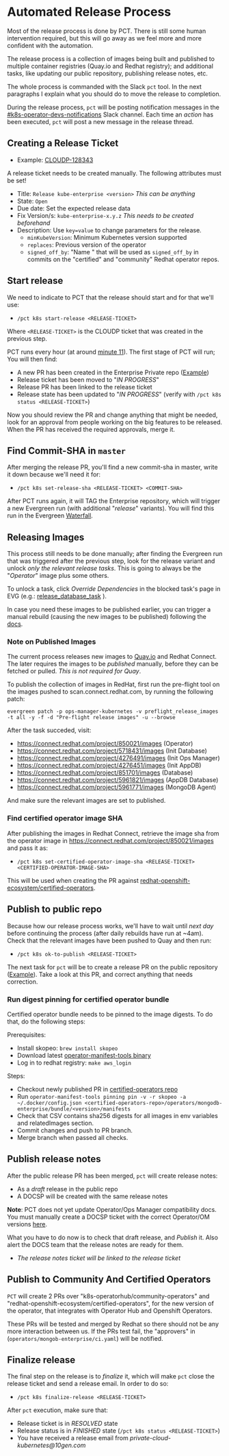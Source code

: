 # Automated Release Process

Most of the release process is done by PCT. There is still some human
intervention required, but this will go away as we feel more and more confident
with the automation.

The release process is a collection of images being built and published to
multiple container registries (Quay.io and Redhat registry); and additional
tasks, like updating our public repository, publishing release notes, etc.

The whole process is commanded with the Slack `pct` tool. In the next
paragraphs I explain what you should do to move the release to completion.

During the release process, `pct` will be posting notification messages in the
[#k8s-operator-devs-notifications](https://mongodb.slack.com/archives/C023BA9UKC7)
Slack channel. Each time an _action_ has been executed, `pct` will post a new
message in the release thread.

## Creating a Release Ticket

* Example: [CLOUDP-128343](https://jira.mongodb.org/browse/CLOUDP-128343)

A release ticket needs to be created manually. The following attributes must be set!

* Title: `Release kube-enterprise <version>` _This can be anything_
* State: `Open`
* Due date: Set the expected release data
* Fix Version/s: `kube-enterprise-x.y.z` _This needs to be created beforehand_
* Description: Use `key=value` to change parameters for the release.
  - `minKubeVersion`: Minimum Kubernetes version supported
  - `replaces`: Previous version of the operator
  - `signed_off_by`: "Name <email>" that will be used as `signed_off_by` in commits
    on the "certified" and "community" Redhat operator repos.

## Start release

We need to indicate to PCT that the release should start and for that we'll use:

* `/pct k8s start-release <RELEASE-TICKET>`

Where `<RELEASE-TICKET>` is the CLOUDP ticket that was created in the previous
step.

PCT runs every hour (at around [minute
11](https://github.com/10gen/pct/blob/master/src/environments/cronjobs-prod.yml#L4)).
The first stage of PCT will run; You will then find:

* A new PR has been created in the Enterprise Private repo ([Example](https://github.com/10gen/ops-manager-kubernetes/pull/1962))
* Release ticket has been moved to "_IN PROGRESS_"
* Release PR has been linked to the release ticket
* Release state has been updated to "_IN PROGRESS_" (verify with `/pct k8s status <RELEASE-TICKET>`)

Now you should review the PR and change anything that might be needed, look for
an approval from people working on the big features to be released. When the PR
has received the required approvals, merge it.

## Find Commit-SHA in `master`

After merging the release PR, you'll find a new commit-sha in master, write it
down because we'll need it for:

* `/pct k8s set-release-sha <RELEASE-TICKET> <COMMIT-SHA>`

After PCT runs again, it will TAG the Enterprise repository, which will trigger
a new Evergreen run (with additional "_release_" variants). You will find this
run in the Evergreen [Waterfall](https://evergreen.mongodb.com/waterfall/ops-manager-kubernetes).

## Releasing Images

This process still needs to be done manually; after finding the Evergreen run
that was triggered after the previous step, look for the release variant and
unlock *only the relevant release tasks*. This is going to always be the
"_Operator_" image plus some others.

To unlock a task, click *Override Dependencies* in the blocked task's page in EVG (e.g.: [release_database_task](https://evergreen.mongodb.com/task/ops_manager_kubernetes_release_release_database__1.16.4_22_08_01_10_12_02)
).

In case you need these images to be published earlier, you can trigger a manual
rebuild (causing the new images to be published) following the [docs](./running-manual-periodic-builds.md).

### Note on Published Images

The current process releases new images to [Quay.io](https://quay.io/organization/mongodb)
and Redhat Connect. The later requires the images to be _published_ manually, before
they can be fetched or pulled. _This is not required for Quay_.

To publish the collection of images in RedHat, first run the pre-flight tool on the images pushed to scan.connect.redhat.com, by running the following patch:

```
evergreen patch -p ops-manager-kubernetes -v preflight_release_images -t all -y -f -d "Pre-flight release images" -u --browse
```

After the task succeded, visit:

* https://connect.redhat.com/project/850021/images (Operator)
* https://connect.redhat.com/project/5718431/images (Init Database)
* https://connect.redhat.com/project/4276491/images (Init Ops Manager)
* https://connect.redhat.com/project/4276451/images (Init AppDB)
* https://connect.redhat.com/project/851701/images (Database)
* https://connect.redhat.com/project/5961821/images (AppDB Database)
* https://connect.redhat.com/project/5961771/images (MongoDB Agent)

And make sure the relevant images are set to published.

### Find certified operator image SHA

After publishing the images in Redhat Connect, retrieve the image sha from the operator image in
https://connect.redhat.com/project/850021/images and pass it as:

* `/pct k8s set-certified-operator-image-sha <RELEASE-TICKET> <CERTIFIED-OPERATOR-IMAGE-SHA>`

This will be used when creating the PR against [redhat-openshift-ecosystem/certified-operators](https://github.com/redhat-openshift-ecosystem/certified-operators).

## Publish to public repo

Because how our release process works, we'll have to wait until *next day*
before continuing the process (after daily rebuilds have run at ~4am). Check
that the relevant images have been pushed to Quay and then run:

* `/pct k8s ok-to-publish <RELEASE-TICKET>`

The next task for `pct` will be to create a release PR on the public repository
([Example](https://github.com/mongodb/mongodb-enterprise-kubernetes/pull/201)).
Take a look at this PR, and correct anything that needs correction. 

### Run digest pinning for certified operator bundle
Certified operator bundle needs to be pinned to the image digests. To do that, do the following steps:

Prerequisites:
* Install skopeo: `brew install skopeo`
* Download latest [operator-manifest-tools binary](https://github.com/operator-framework/operator-manifest-tools/releases)
* Log in to redhat registry: `make aws_login`

Steps: 
* Checkout newly published PR in [certified-operators repo](https://github.com/redhat-openshift-ecosystem/certified-operators/pulls?q=is%3Apr+is%3Aopen+mongodb-enterprise)
* Run `operator-manifest-tools pinning pin -v -r skopeo -a ~/.docker/config.json <certified-operators-repo>/operators/mongodb-enterprise/bundle/<version>/manifests`
* Check that CSV contains sha256 digests for all images in env variables and relatedImages section.
* Commit changes and push to PR branch.
* Merge branch when passed all checks.

## Publish release notes

After the public release PR has been merged, `pct` will create release notes:

- As a _draft_ release in the public repo
- A DOCSP will be created with the same release notes


**Note**: PCT does not yet update Operator/Ops Manager compatibility docs.
You must manually create a DOCSP ticket with the correct Operator/OM versions [here](https://docs.mongodb.com/kubernetes-operator/master/tutorial/plan-k8s-op-compatibility/#cloud-short-and-onprem-versions).

What you have to do now is to check that draft release, and _Publish_ it. Also
alert the DOCS team that the release notes are ready for them.

- _The release notes ticket will be linked to the release ticket_

## Publish to Community And Certified Operators

`PCT` will create 2 PRs over "k8s-operatorhub/community-operators" and
"redhat-openshift-ecosystem/certified-operators", for the new version of the
operator, that integrates with Operator Hub and Openshift Operators.

These PRs will be tested and merged by Redhat so there should not be any more
interaction between us. If the PRs test fail, the "approvers" in
(`operators/mongob-enterprise/ci.yaml`) will be notified.

## Finalize release

The final step on the release is to _finalize_ it, which will make `pct` close
the release ticket and send a release email. In order to do so:

* `/pct k8s finalize-release <RELEASE-TICKET>`

After `pct` execution, make sure that:

- Release ticket is in _RESOLVED_ state
- Release status is in _FINISHED_ state (`/pct k8s status <RELEASE-TICKET>`)
- You have received a release email from _private-cloud-kubernetes@10gen.com_
